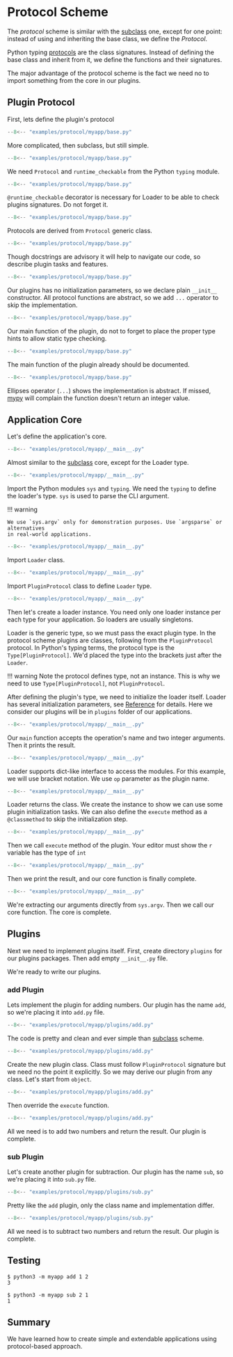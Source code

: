 # Protocol Scheme

The *protocol* scheme is similar with the [subclass](subclass.md) one,
except for one point: instead of using and inheriting the base class,
we define the *Protocol*.

Python typing [protocols](https://docs.python.org/3/library/typing.html#typing.Protocol)
are the class signatures. Instead of defining the base class and inherit
from it, we define the functions and their signatures.

The major advantage of the protocol scheme is the fact we need no to import
something from the core in our plugins.

## Plugin Protocol

First, lets define the plugin's protocol

```  py title="base.py" linenums="1"
--8<-- "examples/protocol/myapp/base.py"
```

More complicated, then subclass, but still simple.

```  py title="base.py" linenums="1" hl_lines="1"
--8<-- "examples/protocol/myapp/base.py"
```

We need `Protocol` and `runtime_checkable` from the Python
`typing` module.

```  py title="base.py" linenums="1" hl_lines="4"
--8<-- "examples/protocol/myapp/base.py"
```
`@runtime_checkable` decorator is necessary for Loader
to be able to check plugins signatures. Do not forget it.

```  py title="base.py" linenums="1" hl_lines="5"
--8<-- "examples/protocol/myapp/base.py"
```
Protocols are derived from `Protocol` generic class.

```  py title="base.py" linenums="1" hl_lines="6"
--8<-- "examples/protocol/myapp/base.py"
```

Though docstrings are advisory it will help to navigate our code,
so describe plugin tasks and features.

```  py title="base.py" linenums="1" hl_lines="8"
--8<-- "examples/protocol/myapp/base.py"
```

Our plugins has no initialization parameters, so we declare plain `__init__` constructor.
All protocol functions are abstract, so we add `...` operator to skip the implementation.

```  py title="base.py" linenums="1" hl_lines="10"
--8<-- "examples/protocol/myapp/base.py"
```

Our main function of the plugin, do not to forget to place the proper type hints to allow
static type checking.

```  py title="base.py" linenums="1" hl_lines="11"
--8<-- "examples/protocol/myapp/base.py"
```

The main function of the plugin already should be documented.

```  py title="base.py" linenums="1" hl_lines="12"
--8<-- "examples/protocol/myapp/base.py"
```

Ellipses operator (`...`) shows the implementation is abstract. 
If missed, [mypy](https://mypy.readthedocs.io/en/stable/)
will complain the function doesn't return an integer value.

## Application Core
Let's define the application's core.

``` py title="__main__.py" linenums="1"
--8<-- "examples/protocol/myapp/__main__.py"
```

Almost similar to the [subclass](subclass.md#application-core) core,
except for the Loader type.

``` py title="__main__.py" linenums="1" hl_lines="1 2"
--8<-- "examples/protocol/myapp/__main__.py"
```

Import the Python modules `sys` and `typing`. We need the `typing` to define the loader's type.
`sys` is used to parse the CLI argument.


!!! warning

    We use `sys.argv` only for demonstration purposes. Use `argsparse` or alternatives
    in real-world applications.
``` py title="__main__.py" linenums="1" hl_lines="4"
--8<-- "examples/protocol/myapp/__main__.py"
```

Import `Loader` class.

``` py title="__main__.py" linenums="1" hl_lines="6"
--8<-- "examples/protocol/myapp/__main__.py"
```

Import `PluginProtocol` class to define `Loader` type.

``` py title="__main__.py" linenums="1" hl_lines="8"
--8<-- "examples/protocol/myapp/__main__.py"
```

Then let's create a loader instance. You need only one loader instance per each type
for your application. So loaders are usually singletons.

Loader is the generic type, so we must pass the exact plugin type. In the protocol scheme
plugins are classes, following from the `PluginProtocol` protocol. In Python's typing terms,
the protocol type is the `Type[PluginProtocol]`. We'd placed the type into
the brackets just after the `Loader`.

!!! warning
    Note the protocol defines type, not an instance. This is why we need to use `Type[PluginProtocol]`,
    not `PluginProtocol`.

After defining the plugin's type, we need to initialize the loader itself.
Loader has several initialization parameters, see [Reference](../reference.md#src.gufo.loader.Loader)
for details. Here we consider our plugins will be in `plugins` folder of our applications.

``` py title="__main__.py" linenums="1" hl_lines="11"
--8<-- "examples/protocol/myapp/__main__.py"
```

Our `main` function accepts the operation's name and two integer arguments.
Then it prints the result.

``` py title="__main__.py" linenums="1" hl_lines="12"
--8<-- "examples/protocol/myapp/__main__.py"
```

Loader supports dict-like interface to access the modules. For this example, we will 
use bracket notation. We use `op` parameter as the plugin name.

``` py title="__main__.py" linenums="1" hl_lines="13"
--8<-- "examples/protocol/myapp/__main__.py"
```

Loader returns the class. We create the instance to show we can use some plugin initialization
tasks. We can also define the `execute` method as a `@classmethod` to skip 
the initialization step.

``` py title="__main__.py" linenums="1" hl_lines="14"
--8<-- "examples/protocol/myapp/__main__.py"
```

Then we call `execute` method of the plugin. Your editor must
show the `r` variable has the type of `int`

``` py title="__main__.py" linenums="1" hl_lines="15"
--8<-- "examples/protocol/myapp/__main__.py"
```

Then we print the result, and our core function is finally complete.

``` py title="__main__.py" linenums="1" hl_lines="18"
--8<-- "examples/protocol/myapp/__main__.py"
```
We're extracting our arguments directly from `sys.argv`.
Then we call our core function. The core is complete.

## Plugins

Next we need to implement plugins itself. First, create
directory `plugins` for our plugins packages.
Then add empty `__init__.py` file. 

We're ready to write our plugins.

### add Plugin

Lets implement the plugin for adding numbers. Our plugin has the name `add`,
so we're placing it into `add.py` file.

``` py title="plugins/add.py" linenums="1"
--8<-- "examples/protocol/myapp/plugins/add.py"
```

The code is pretty and clean and ever simple than [subclass](subclass.md#add-plugin) scheme.

``` py title="plugins/add.py" linenums="1" hl_lines="1"
--8<-- "examples/protocol/myapp/plugins/add.py"
```
Create the new plugin class. Class must follow `PluginProtocol` signature
but we need no the point it explicitly. So we may derive our plugin from any class.
Let's start from `object`.

``` py title="plugins/add.py" linenums="1" hl_lines="2"
--8<-- "examples/protocol/myapp/plugins/add.py"
```
Then override the `execute` function.

``` py title="plugins/add.py" linenums="1" hl_lines="3"
--8<-- "examples/protocol/myapp/plugins/add.py"
```
All we need is to add two numbers and return the result. Our plugin is complete.

### sub Plugin

Let's create another plugin for subtraction.
Our plugin has the name `sub`, so we're placing it into `sub.py` file.

``` py title="plugins/sub.py" linenums="1"
--8<-- "examples/protocol/myapp/plugins/sub.py"
```

Pretty like the `add` plugin, only the class name and implementation differ.

``` py title="plugins/sub.py" linenums="1" hl_lines="3"
--8<-- "examples/protocol/myapp/plugins/sub.py"
```
All we need is to subtract two numbers and return the result. Our plugin is complete.

## Testing

```
$ python3 -m myapp add 1 2
3
```

```
$ python3 -m myapp sub 2 1
1
```

## Summary

We have learned how to create simple and extendable applications using protocol-based
approach.